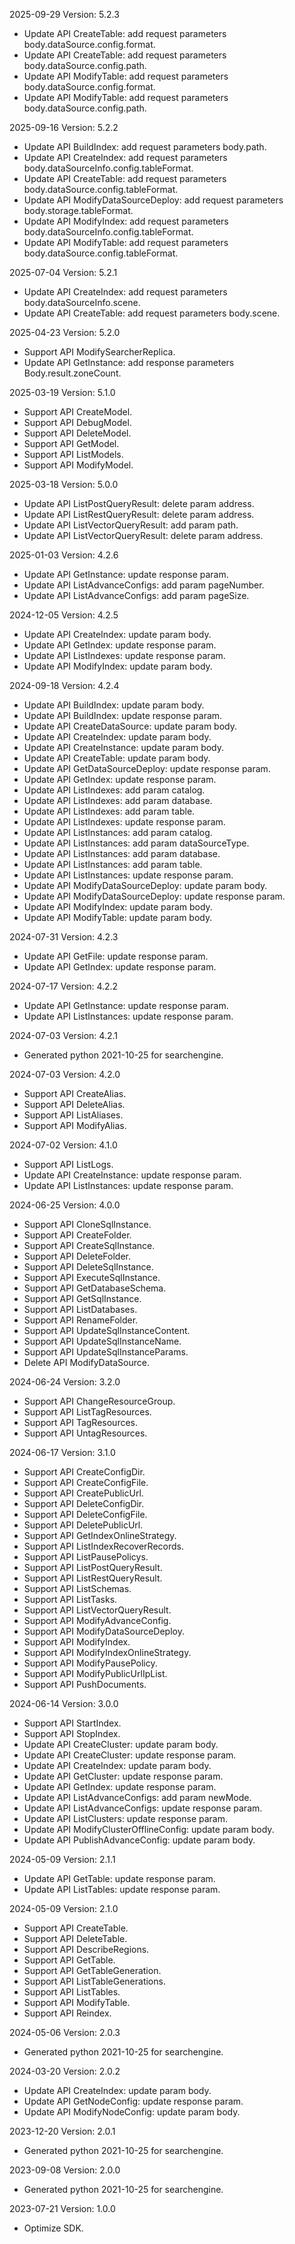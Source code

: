 2025-09-29 Version: 5.2.3
- Update API CreateTable: add request parameters body.dataSource.config.format.
- Update API CreateTable: add request parameters body.dataSource.config.path.
- Update API ModifyTable: add request parameters body.dataSource.config.format.
- Update API ModifyTable: add request parameters body.dataSource.config.path.


2025-09-16 Version: 5.2.2
- Update API BuildIndex: add request parameters body.path.
- Update API CreateIndex: add request parameters body.dataSourceInfo.config.tableFormat.
- Update API CreateTable: add request parameters body.dataSource.config.tableFormat.
- Update API ModifyDataSourceDeploy: add request parameters body.storage.tableFormat.
- Update API ModifyIndex: add request parameters body.dataSourceInfo.config.tableFormat.
- Update API ModifyTable: add request parameters body.dataSource.config.tableFormat.


2025-07-04 Version: 5.2.1
- Update API CreateIndex: add request parameters body.dataSourceInfo.scene.
- Update API CreateTable: add request parameters body.scene.


2025-04-23 Version: 5.2.0
- Support API ModifySearcherReplica.
- Update API GetInstance: add response parameters Body.result.zoneCount.


2025-03-19 Version: 5.1.0
- Support API CreateModel.
- Support API DebugModel.
- Support API DeleteModel.
- Support API GetModel.
- Support API ListModels.
- Support API ModifyModel.


2025-03-18 Version: 5.0.0
- Update API ListPostQueryResult: delete param address.
- Update API ListRestQueryResult: delete param address.
- Update API ListVectorQueryResult: add param path.
- Update API ListVectorQueryResult: delete param address.


2025-01-03 Version: 4.2.6
- Update API GetInstance: update response param.
- Update API ListAdvanceConfigs: add param pageNumber.
- Update API ListAdvanceConfigs: add param pageSize.


2024-12-05 Version: 4.2.5
- Update API CreateIndex: update param body.
- Update API GetIndex: update response param.
- Update API ListIndexes: update response param.
- Update API ModifyIndex: update param body.


2024-09-18 Version: 4.2.4
- Update API BuildIndex: update param body.
- Update API BuildIndex: update response param.
- Update API CreateDataSource: update param body.
- Update API CreateIndex: update param body.
- Update API CreateInstance: update param body.
- Update API CreateTable: update param body.
- Update API GetDataSourceDeploy: update response param.
- Update API GetIndex: update response param.
- Update API ListIndexes: add param catalog.
- Update API ListIndexes: add param database.
- Update API ListIndexes: add param table.
- Update API ListIndexes: update response param.
- Update API ListInstances: add param catalog.
- Update API ListInstances: add param dataSourceType.
- Update API ListInstances: add param database.
- Update API ListInstances: add param table.
- Update API ListInstances: update response param.
- Update API ModifyDataSourceDeploy: update param body.
- Update API ModifyDataSourceDeploy: update response param.
- Update API ModifyIndex: update param body.
- Update API ModifyTable: update param body.


2024-07-31 Version: 4.2.3
- Update API GetFile: update response param.
- Update API GetIndex: update response param.


2024-07-17 Version: 4.2.2
- Update API GetInstance: update response param.
- Update API ListInstances: update response param.


2024-07-03 Version: 4.2.1
- Generated python 2021-10-25 for searchengine.

2024-07-03 Version: 4.2.0
- Support API CreateAlias.
- Support API DeleteAlias.
- Support API ListAliases.
- Support API ModifyAlias.


2024-07-02 Version: 4.1.0
- Support API ListLogs.
- Update API CreateInstance: update response param.
- Update API ListInstances: update response param.


2024-06-25 Version: 4.0.0
- Support API CloneSqlInstance.
- Support API CreateFolder.
- Support API CreateSqlInstance.
- Support API DeleteFolder.
- Support API DeleteSqlInstance.
- Support API ExecuteSqlInstance.
- Support API GetDatabaseSchema.
- Support API GetSqlInstance.
- Support API ListDatabases.
- Support API RenameFolder.
- Support API UpdateSqlInstanceContent.
- Support API UpdateSqlInstanceName.
- Support API UpdateSqlInstanceParams.
- Delete API ModifyDataSource.


2024-06-24 Version: 3.2.0
- Support API ChangeResourceGroup.
- Support API ListTagResources.
- Support API TagResources.
- Support API UntagResources.


2024-06-17 Version: 3.1.0
- Support API CreateConfigDir.
- Support API CreateConfigFile.
- Support API CreatePublicUrl.
- Support API DeleteConfigDir.
- Support API DeleteConfigFile.
- Support API DeletePublicUrl.
- Support API GetIndexOnlineStrategy.
- Support API ListIndexRecoverRecords.
- Support API ListPausePolicys.
- Support API ListPostQueryResult.
- Support API ListRestQueryResult.
- Support API ListSchemas.
- Support API ListTasks.
- Support API ListVectorQueryResult.
- Support API ModifyAdvanceConfig.
- Support API ModifyDataSourceDeploy.
- Support API ModifyIndex.
- Support API ModifyIndexOnlineStrategy.
- Support API ModifyPausePolicy.
- Support API ModifyPublicUrlIpList.
- Support API PushDocuments.


2024-06-14 Version: 3.0.0
- Support API StartIndex.
- Support API StopIndex.
- Update API CreateCluster: update param body.
- Update API CreateCluster: update response param.
- Update API CreateIndex: update param body.
- Update API GetCluster: update response param.
- Update API GetIndex: update response param.
- Update API ListAdvanceConfigs: add param newMode.
- Update API ListAdvanceConfigs: update response param.
- Update API ListClusters: update response param.
- Update API ModifyClusterOfflineConfig: update param body.
- Update API PublishAdvanceConfig: update param body.


2024-05-09 Version: 2.1.1
- Update API GetTable: update response param.
- Update API ListTables: update response param.


2024-05-09 Version: 2.1.0
- Support API CreateTable.
- Support API DeleteTable.
- Support API DescribeRegions.
- Support API GetTable.
- Support API GetTableGeneration.
- Support API ListTableGenerations.
- Support API ListTables.
- Support API ModifyTable.
- Support API Reindex.


2024-05-06 Version: 2.0.3
- Generated python 2021-10-25 for searchengine.

2024-03-20 Version: 2.0.2
- Update API CreateIndex: update param body.
- Update API GetNodeConfig: update response param.
- Update API ModifyNodeConfig: update param body.


2023-12-20 Version: 2.0.1
- Generated python 2021-10-25 for searchengine.

2023-09-08 Version: 2.0.0
- Generated python 2021-10-25 for searchengine.

2023-07-21 Version: 1.0.0
- Optimize SDK.

